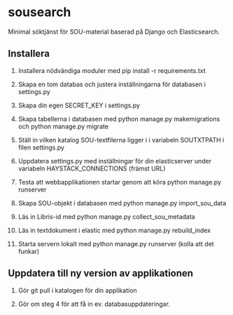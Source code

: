 # sousearch

Minimal söktjänst för SOU-material baserad på Django och Elasticsearch.

## Installera

1. Installera nödvändiga moduler med pip install -r requirements.txt

2. Skapa en tom databas och justera inställningarna för databasen i
   settings.py

2. Skapa din egen SECRET_KEY i settings.py

3. Skapa tabellerna i databasen med python manage.py makemigrations och
   python manage.py migrate

4. Ställ in vilken katalog SOU-textfilerna ligger i i variabeln
   SOUTXTPATH i filen settings.py

4. Uppdatera settings.py med inställningar för din elasticserver under
   variabeln HAYSTACK_CONNECTIONS (främst URL)

5. Testa att webbapplikationen startar genom att köra python manage.py
   runserver

6. Skapa SOU-objekt i databasen med python manage.py import_sou_data

7. Läs in Libris-id med python manage.py collect_sou_metadata

7. Läs in textdokument i elastic med python manage.py rebuild_index

8. Starta servern lokalt med python manage.py runserver (kolla att det
   funkar)


## Uppdatera till ny version av applikationen

1. Gör git pull i katalogen för din applikation

1. Gör om steg 4 för att få in ev. databasuppdateringar.
